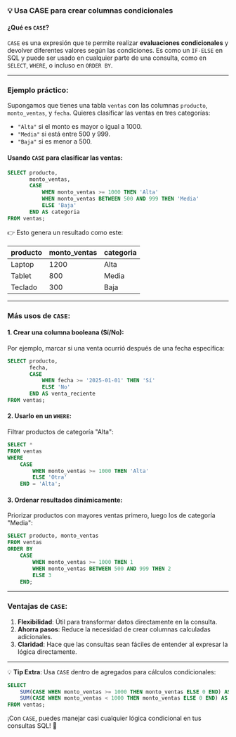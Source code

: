 

### 💡 Usa **CASE** para crear columnas condicionales

#### ¿Qué es `CASE`?
`CASE` es una expresión que te permite realizar **evaluaciones condicionales** y devolver diferentes valores según las condiciones. Es como un `IF-ELSE` en SQL y puede ser usado en cualquier parte de una consulta, como en `SELECT`, `WHERE`, o incluso en `ORDER BY`.

---

### Ejemplo práctico:

Supongamos que tienes una tabla `ventas` con las columnas `producto`, `monto_ventas`, y `fecha`. Quieres clasificar las ventas en tres categorías:
- `"Alta"` si el monto es mayor o igual a 1000.
- `"Media"` si está entre 500 y 999.
- `"Baja"` si es menor a 500.

#### Usando `CASE` para clasificar las ventas:
```sql
SELECT producto,
       monto_ventas,
       CASE 
           WHEN monto_ventas >= 1000 THEN 'Alta'
           WHEN monto_ventas BETWEEN 500 AND 999 THEN 'Media'
           ELSE 'Baja'
       END AS categoria
FROM ventas;
```

👉 Esto genera un resultado como este:

| producto | monto_ventas | categoria |
|----------|--------------|-----------|
| Laptop   | 1200         | Alta      |
| Tablet   | 800          | Media     |
| Teclado  | 300          | Baja      |

---

### Más usos de `CASE`:

#### 1. Crear una columna booleana (Sí/No):
Por ejemplo, marcar si una venta ocurrió después de una fecha específica:
```sql
SELECT producto,
       fecha,
       CASE 
           WHEN fecha >= '2025-01-01' THEN 'Sí'
           ELSE 'No'
       END AS venta_reciente
FROM ventas;
```

#### 2. Usarlo en un `WHERE`:
Filtrar productos de categoría "Alta":
```sql
SELECT * 
FROM ventas
WHERE 
    CASE 
        WHEN monto_ventas >= 1000 THEN 'Alta'
        ELSE 'Otra'
    END = 'Alta';
```

#### 3. Ordenar resultados dinámicamente:
Priorizar productos con mayores ventas primero, luego los de categoría "Media":
```sql
SELECT producto, monto_ventas
FROM ventas
ORDER BY 
    CASE 
        WHEN monto_ventas >= 1000 THEN 1
        WHEN monto_ventas BETWEEN 500 AND 999 THEN 2
        ELSE 3
    END;
```

---

### Ventajas de `CASE`:
1. **Flexibilidad**: Útil para transformar datos directamente en la consulta.
2. **Ahorra pasos**: Reduce la necesidad de crear columnas calculadas adicionales.
3. **Claridad**: Hace que las consultas sean fáciles de entender al expresar la lógica directamente.

---

💡 **Tip Extra**: Usa `CASE` dentro de agregados para cálculos condicionales:
```sql
SELECT 
    SUM(CASE WHEN monto_ventas >= 1000 THEN monto_ventas ELSE 0 END) AS total_alta,
    SUM(CASE WHEN monto_ventas < 1000 THEN monto_ventas ELSE 0 END) AS total_otra
FROM ventas;
```

¡Con `CASE`, puedes manejar casi cualquier lógica condicional en tus consultas SQL! 🚀
